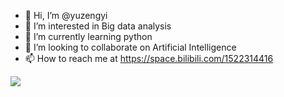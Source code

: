- 👋 Hi, I’m @yuzengyi
- 👀 I’m interested in Big data analysis
- 🌱 I’m currently learning python
- 💞️ I’m looking to collaborate on Artificial Intelligence
- 📫 How to reach me at https://space.bilibili.com/1522314416

<!---
yuzengyi/yuzengyi is a ✨ special ✨ repository because its `README.md` (this file) appears on your GitHub profile.
You can click the Preview link to take a look at your changes.
--->
![](https://komarev.com/ghpvc/?username=yuzengyi)
